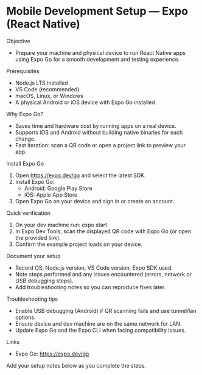 # Mobile Development Setup — Expo (React Native)

Objective

- Prepare your machine and physical device to run React Native apps using Expo Go for a smooth development and testing experience.

Prerequisites

- Node.js LTS installed
- VS Code (recommended)
- macOS, Linux, or Windows
- A physical Android or iOS device with Expo Go installed

Why Expo Go?

- Saves time and hardware cost by running apps on a real device.
- Supports iOS and Android without building native binaries for each change.
- Fast iteration: scan a QR code or open a project link to preview your app.

Install Expo Go

1. Open https://expo.dev/go and select the latest SDK.
2. Install Expo Go:
   - Android: Google Play Store
   - iOS: Apple App Store
3. Open Expo Go on your device and sign in or create an account.

Quick verification

1. On your dev machine run: expo start
2. In Expo Dev Tools, scan the displayed QR code with Expo Go (or open the provided link).
3. Confirm the example project loads on your device.

Document your setup

- Record OS, Node.js version, VS Code version, Expo SDK used.
- Note steps performed and any issues encountered (errors, network or USB debugging steps).
- Add troubleshooting notes so you can reproduce fixes later.

Troubleshooting tips

- Enable USB debugging (Android) if QR scanning fails and use tunnel/lan options.
- Ensure device and dev machine are on the same network for LAN.
- Update Expo Go and the Expo CLI when facing compatibility issues.

Links

- Expo Go: https://expo.dev/go

Add your setup notes below as you complete the steps.
